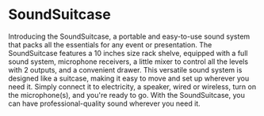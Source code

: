 # SoundSuitcase

Introducing the SoundSuitcase, a portable and easy-to-use sound system that packs all the essentials for any event or presentation. The SoundSuitcase features a 10 inches size rack shelve, equipped with a full sound system, microphone receivers, a little mixer to control all the levels with 2 outputs, and a convenient drawer. This versatile sound system is designed like a suitcase, making it easy to move and set up wherever you need it. Simply connect it to electricity, a speaker, wired or wireless, turn on the microphone(s), and you're ready to go. With the SoundSuitcase, you can have professional-quality sound wherever you need it.
